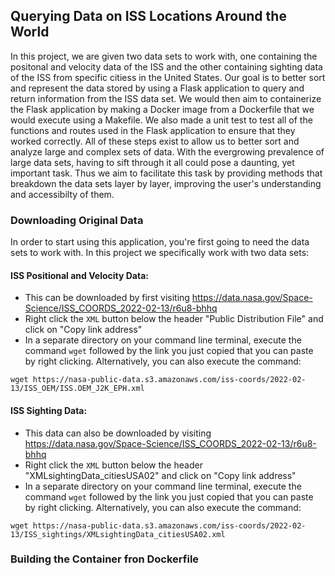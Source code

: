 ## Querying Data on ISS Locations Around the World

In this project, we are given two data sets to work with, one containing the positonal and velocity data of the ISS and the other containing sighting data of the ISS from specific citiess in the United States. Our goal is to better sort and represent the data stored by using a Flask application to query and return information from the ISS data set. We would then aim to containerize the Flask application by making a Docker image from a Dockerfile that we would execute using a Makefile. We also made a unit test to test all of the functions and routes used in the Flask application to ensure that they worked correctly. All of these steps exist to allow us to better sort and analyze large and complex sets of data. With the evergrowing prevalence of large data sets, having to sift through it all could pose a daunting, yet important task. Thus we aim to facilitate this task by providing methods that breakdown the data sets layer by layer, improving the user's understanding and accessibilty of them.

### Downloading Original Data

In order to start using this application, you're first going to need the data sets to work with. In this project we specifically work with two data sets:

#### ISS Positional and Velocity Data:
- This can be downloaded by first visiting https://data.nasa.gov/Space-Science/ISS_COORDS_2022-02-13/r6u8-bhhq
- Right click the `XML` button below the header "Public Distribution File" and click on "Copy link address"
- In a separate directory on your command line terminal, execute the command `wget` followed by the link you just copied that you can paste by right clicking. Alternatively, you can also execute the command:
```    
wget https://nasa-public-data.s3.amazonaws.com/iss-coords/2022-02-13/ISS_OEM/ISS.OEM_J2K_EPH.xml
```

#### ISS Sighting Data:
- This data can also be downloaded by visiting https://data.nasa.gov/Space-Science/ISS_COORDS_2022-02-13/r6u8-bhhq
- Right click the `XML` button below the header "XMLsightingData_citiesUSA02" and click on "Copy link address"
- In a separate directory on your command line terminal, execute the command `wget` followed by the link you just copied that you can paste by right clicking. Alternatively, you can also execute the command:
```
wget https://nasa-public-data.s3.amazonaws.com/iss-coords/2022-02-13/ISS_sightings/XMLsightingData_citiesUSA02.xml
```

### Building the Container fron Dockerfile


###
###
###
###
###
